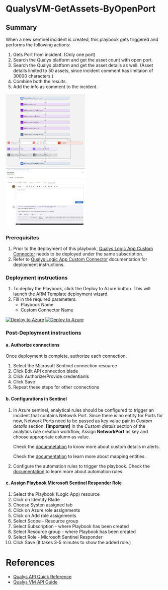 # QualysVM-GetAssets-ByOpenPort

## Summary

When a new sentinel incident is created, this playbook gets triggered and performs the following actions:

1. Gets Port from incident. (Only one port) 
2. Search the Qualys platform and get the asset count with open port.
3. Search the Qualys platform and get the asset details as well. (Asset details limited to 50 assets, since incident comment has limitaion of 30000 characters.)
4. Combine both the results.
3. Add the info as comment to the incident.

<img src="./images/Playbook_QualysVM-GetAssets-ByOpenPort.jpg" width="50%"/><br>
<img src="./images/Playbook_Incident_Comment.jpg" width="50%"/><br>

### Prerequisites

1. Prior to the deployment of this playbook, [Qualys Logic App Custom Connector](../QualysCustomConnector/) needs to be deployed under the same subscription.
2. Refer to [Qualys Logic App Custom Connector](../QualysCustomConnector/readme.md) documentation for deployment instructions. 

### Deployment instructions

1. To deploy the Playbook, click the Deploy to Azure button. This will launch the ARM Template deployment wizard.
2. Fill in the required parameters:
    * Playbook Name
    * Custom Connector Name

[![Deploy to Azure](https://aka.ms/deploytoazurebutton)](https://portal.azure.com/#create/Microsoft.Template/uri/https%3A%2F%2Fraw.githubusercontent.com%2FAzure%2FAzure-Sentinel%2Forigin%2Fusers%2Frahul%2Fqualys-playbooks%2FSolutions%2FQualysVM%2FPlaybooks%2FQualysVM-GetAssets-ByOpenPort%2Fazuredeploy.json) [![Deploy to Azure](https://aka.ms/deploytoazuregovbutton)](https://portal.azure.us/#create/Microsoft.Template/uri/https%3A%2F%2Fraw.githubusercontent.com%2FAzure%2FAzure-Sentinel%2Forigin%2Fusers%2Frahul%2Fqualys-playbooks%2FSolutions%2FQualysVM%2FPlaybooks%2FQualysVM-GetAssets-ByOpenPort%2Fazuredeploy.json)

### Post-Deployment instructions

#### a. Authorize connections

Once deployment is complete, authorize each connection.

1. Select the Microsoft Sentinel connection resource
2. Click Edit API connection blade
3. Click Authorize/Provide credentianls
4. Click Save
5. Repeat these steps for other connections

#### b. Configurations in Sentinel

1. In Azure sentinel, analytical rules should be configured to trigger an incident that contains Netowrk Port. Since there is no entity for Ports for now, Network Ports need to be passed as key value pair in *Custom details* section. **[Important]** In the *Custom details* section of the analytics rule creation workflow, Assign **NetworkPort** as key and choose appropriate column as value.

    Check the [documnetation](https://docs.microsoft.com/en-us/azure/sentinel/surface-custom-details-in-alerts) to know more about custom details in alerts.
    
    Check the [documentation](https://docs.microsoft.com/azure/sentinel/map-data-fields-to-entities) to learn more about mapping entities.
2. Configure the automation rules to trigger the playbook. Check the [documentation](https://docs.microsoft.com/azure/sentinel/tutorial-respond-threats-playbook) to learn more about automation rules.

#### c. Assign Playbook Microsoft Sentinel Responder Role
1. Select the Playbook (Logic App) resource
2. Click on Identity Blade
3. Choose Systen assigned tab
4. Click on Azure role assignments
5. Click on Add role assignments
6. Select Scope - Resource group
7. Select Subscription - where Playbook has been created
8. Select Resource group - where Playbook has been created
9. Select Role - Microsoft Sentinel Responder
10. Click Save (It takes 3-5 minutes to show the added role.)


#  References
 - [Qualys API Quick Reference](https://www.qualys.com/docs/qualys-api-quick-reference.pdf)
 - [Qualys VM API Guide](https://www.qualys.com/docs/qualys-api-vmpc-user-guide.pdf)
